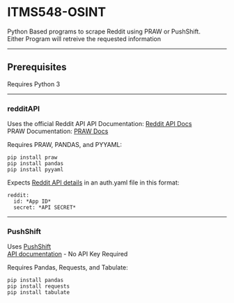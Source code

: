 # ITMS548-OSINT

Python Based programs to scrape Reddit using PRAW or PushShift.  
Either Program will retreive the requested information

---

## Prerequisites

Requires Python 3

---

### redditAPI

Uses the official Reddit API
API Documentation: [Reddit API Docs](https://www.reddit.com/dev/api/)  
PRAW Documentation: [PRAW Docs](https://praw.readthedocs.io/en/stable/)

Requires PRAW, PANDAS, and PYYAML:

    pip install praw
    pip install pandas
    pip install pyyaml

Expects [Reddit API details](https://www.reddit.com/wiki/api) in an auth.yaml file in this format:

    reddit:
      id: *App ID*
      secret: *API SECRET*

---

### PushShift

Uses [PushShift](https://pushshift.io/)  
[API documentation](https://github.com/pushshift/api) - No API Key Required

Requires Pandas, Requests, and Tabulate:

    pip install pandas
    pip install requests
    pip install tabulate
